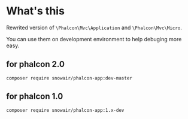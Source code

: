 What's this
======

Rewrited version of `\Phalcon\Mvc\Application` and `\Phalcon\Mvc\Micro`.

You can use them on development environment to help debuging more easy.

for phalcon 2.0
---------------

```
composer require snowair/phalcon-app:dev-master
```

for phalcon 1.0
---------------

```
composer require snowair/phalcon-app:1.x-dev
```
